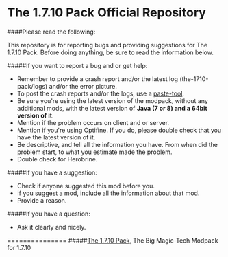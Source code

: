 The 1.7.10 Pack Official Repository
===============
####Please read the following:

This repository is for reporting bugs and providing suggestions for The 1.7.10 Pack.
Before doing anything, be sure to read the information below.

#####If you want to report a bug and or get help:
- Remember to provide a crash report and/or the latest log (the-1710-pack/logs) and/or the error picture.
- To post the crash reports and/or the logs, use a [paste-tool](http://paste.ubuntu.com).
- Be sure you're using the latest version of the modpack, without any additional mods, with the latest version of **Java (7 or 8) and a 64bit version of it**.
- Mention if the problem occurs on client and or server.
- Mention if you're using Optifine. If you do, please double check that you have the latest version of it.
- Be descriptive, and tell all the information you have. From when did the problem start, to what you estimate made the problem.
- Double check for Herobrine.
 
#####If you have a suggestion:
- Check if anyone suggested this mod before you.
- If you suggest a mod, include all the information about that mod.
- Provide a reason.

#####If you have a question:
- Ask it clearly and nicely.

===============
#####[The 1.7.10 Pack](http://bit.ly/The-1-7-10-Pack), The Big Magic-Tech Modpack for 1.7.10
